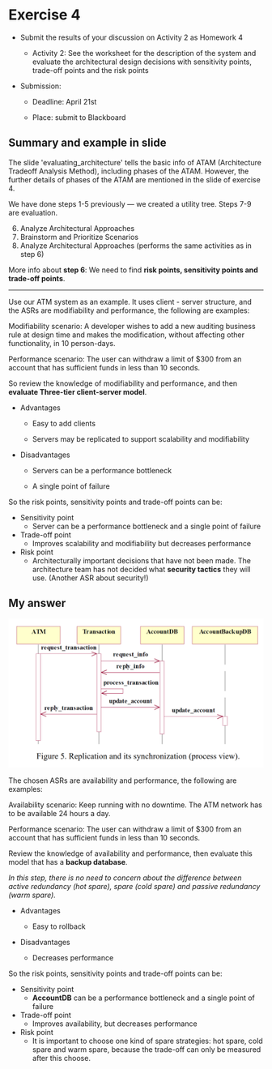 # Exercise 4

- Submit the results of your discussion on Activity 2 as Homework 4
  - Activity 2: See the worksheet for the description of the system and evaluate the architectural design decisions with sensitivity points, trade-off points and the risk points

- Submission:

  - Deadline:   April 21st 

  - Place: submit to Blackboard

## Summary and example in slide

The slide 'evaluating_architecture' tells the basic info of ATAM (Architecture Tradeoff Analysis Method), including phases of the ATAM. However, the further details of phases of the ATAM are mentioned in the slide of exercise 4.

We have done steps 1-5 previously — we created a utility tree. Steps 7-9 are evaluation.

6. Analyze Architectural Approaches
7. Brainstorm and Prioritize Scenarios
8. Analyze Architectural Approaches (performs the same activities as in step 6)

More info about **step 6**: We need to find **risk points, sensitivity points and trade-off points**.

---

Use our ATM system as an example. It uses client - server structure, and the ASRs are modifiability and performance, the following are examples:

Modifiability scenario: A developer wishes to add a new auditing business rule at design time and makes the modification, without affecting other functionality, in 10 person-days.

Performance scenario: The user can withdraw a limit of $300 from an account that has sufficient funds in less than 10 seconds.

So review the knowledge of modifiability and performance, and then **evaluate Three-tier client-server model**.

- Advantages

  - Easy to add clients

  - Servers may be replicated to support scalability and modifiability

- Disadvantages

  - Servers can be a performance bottleneck

  - A single point of failure

So the risk points, sensitivity points and trade-off points can be:

- Sensitivity point
  - Server can be a performance bottleneck and a single point of failure
- Trade-off point
  - Improves scalability and modifiability but decreases performance
- Risk point
  - Architecturally important decisions that have not been made. The architecture team has not decided what **security tactics** they will use. (Another ASR about security!)

## My answer

![Homework_4_materials_figure_5](../pic/Homework_4_materials_figure_5.png)

The chosen ASRs are availability and performance, the following are examples:

Availability scenario: Keep running with no downtime. The ATM network has to be available 24 hours a day.

Performance scenario: The user can withdraw a limit of $300 from an account that has sufficient funds in less than 10 seconds.

Review the knowledge of availability and performance, then evaluate this model that has a **backup database**. 

*In this step, there is no need to concern about the difference between active redundancy (hot spare), spare (cold spare) and passive redundancy (warm spare).*

- Advantages
  - Easy to rollback

- Disadvantages
  - Decreases performance

So the risk points, sensitivity points and trade-off points can be:

- Sensitivity point
  - **AccountDB** can be a performance bottleneck and a single point of failure
- Trade-off point
  - Improves availability, but decreases performance
- Risk point
  - It is important to choose one kind of spare strategies: hot spare, cold spare and warm spare, because the trade-off can only be measured after this choose.

